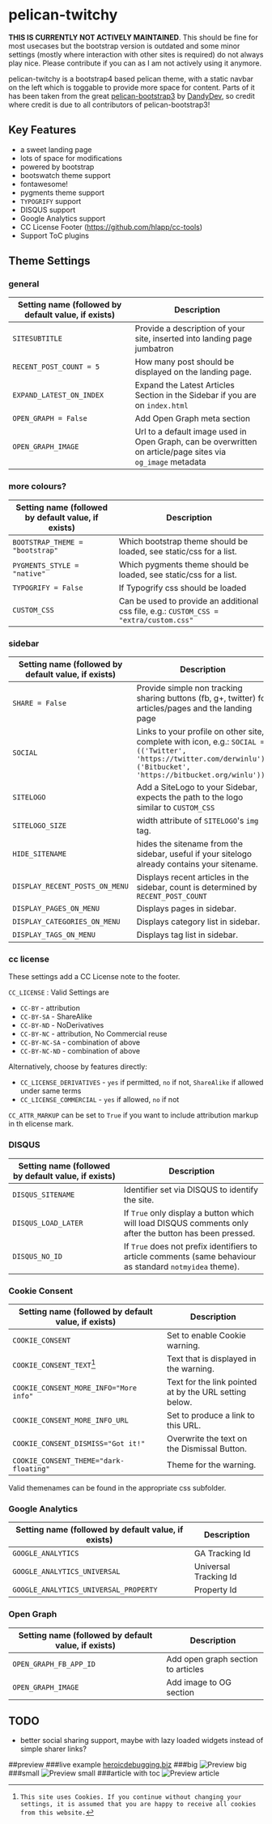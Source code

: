 # pelican-twitchy

**THIS IS CURRENTLY NOT ACTIVELY MAINTAINED**.
This should be fine for most usecases but the bootstrap version is outdated and some minor settings (mostly where interaction with other sites is required) do not always play nice.
Please contribute if you can as I am not actively using it anymore.

pelican-twitchy is a bootstrap4 based pelican theme, with a static navbar on the left which is toggable to provide more space for content. Parts of it has been taken from the great [pelican-bootstrap3](https://github.com/DandyDev/pelican-bootstrap3) by [DandyDev](http://dandydev.net/), so credit where credit is due to all contributors of pelican-bootstrap3!

## Key Features

*    a sweet landing page
*    lots of space for modifications
*    powered by bootstrap
*    bootswatch theme support
*    fontawesome!
*    pygments theme support
*    `TYPOGRIFY` support
*    DISQUS support
*    Google Analytics support
*    CC License Footer (https://github.com/hlapp/cc-tools)
*    Support ToC plugins

## Theme Settings

### general
Setting name (followed by default value, if exists) | Description
--------------------------------------------------- | -----------
`SITESUBTITLE` | Provide a description of your site, inserted into landing page jumbatron
`RECENT_POST_COUNT = 5` | How many post should be displayed on the landing page.
`EXPAND_LATEST_ON_INDEX` | Expand the Latest Articles Section in the Sidebar if you are on `index.html`
`OPEN_GRAPH = False` | Add Open Graph meta section
`OPEN_GRAPH_IMAGE` | Url to a default image used in Open Graph, can be overwritten on article/page sites via `og_image` metadata

### more colours?
Setting name (followed by default value, if exists) | Description
--------------------------------------------------- | -----------
`BOOTSTRAP_THEME = "bootstrap"` | Which bootstrap theme should be loaded, see static/css for a list.
`PYGMENTS_STYLE = "native"` | Which pygments theme should be loaded, see static/css for a list.
`TYPOGRIFY = False` | If Typogrify css should be loaded
`CUSTOM_CSS` | Can be used to provide an additional css file, e.g.: `CUSTOM_CSS = "extra/custom.css"`

### sidebar
Setting name (followed by default value, if exists) | Description
--------------------------------------------------- | -----------
`SHARE = False` | Provide simple non tracking sharing buttons (fb, g+, twitter) for articles/pages and the landing page
`SOCIAL` | Links to your profile on other site, complete with icon, e.g.: `SOCIAL = (('Twitter', 'https://twitter.com/derwinlu'), ('Bitbucket', 'https://bitbucket.org/winlu'))`
`SITELOGO` | Add a SiteLogo to your Sidebar, expects the path to the logo similar to `CUSTOM_CSS`
`SITELOGO_SIZE` | width attribute of `SITELOGO`'s `img` tag.
`HIDE_SITENAME` | hides the sitename from the sidebar, useful if your sitelogo already contains your sitename.
`DISPLAY_RECENT_POSTS_ON_MENU` | Displays recent articles in the sidebar, count is determined by `RECENT_POST_COUNT`
`DISPLAY_PAGES_ON_MENU` | Displays pages in sidebar.
`DISPLAY_CATEGORIES_ON_MENU` | Displays category list in sidebar.
`DISPLAY_TAGS_ON_MENU` | Displays tag list in sidebar.

### cc license
These settings add a CC License note to the footer.

`CC_LICENSE` : Valid Settings are
*   `CC-BY` - attribution
*   `CC-BY-SA` - ShareAlike
*   `CC-BY-ND` - NoDerivatives
*   `CC-BY-NC` - attribution, No Commercial reuse
*   `CC-BY-NC-SA` - combination of above
*   `CC-BY-NC-ND` - combination of above

Alternatively, choose by features directly:
*   `CC_LICENSE_DERIVATIVES` - `yes` if permitted, `no` if not, `ShareAlike` if allowed under same terms
*   `CC_LICENSE_COMMERCIAL` - `yes` if allowed, `no` if not

`CC_ATTR_MARKUP` can be set to `True` if you want to include attribution markup in th elicense mark.

### DISQUS
Setting name (followed by default value, if exists) | Description
--------------------------------------------------- | -----------
`DISQUS_SITENAME` | Identifier set via DISQUS to identify the site.
`DISQUS_LOAD_LATER` | If `True` only display a button which will load DISQUS comments only after the button has been pressed.
`DISQUS_NO_ID` | If `True` does not prefix identifiers to article comments (same behaviour as standard `notmyidea` theme).

### Cookie Consent
Setting name (followed by default value, if exists) | Description
--------------------------------------------------- | -----------
`COOKIE_CONSENT` | Set to enable Cookie warning.
`COOKIE_CONSENT_TEXT`[^cookieConsentText] | Text that is displayed in the warning.
`COOKIE_CONSENT_MORE_INFO="More info"` | Text for the link pointed at by the URL setting below.
`COOKIE_CONSENT_MORE_INFO_URL` | Set to produce a link to this URL.
`COOKIE_CONSENT_DISMISS="Got it!"` | Overwrite the text on the Dismissal Button.
`COOKIE_CONSENT_THEME="dark-floating"` | Theme for the warning.

Valid themenames can be found in the appropriate css subfolder.

[^cookieConsentText]: `This site uses Cookies. If you continue without changing your settings, it is assumed that you are happy to receive all cookies from this website.`

### Google Analytics
Setting name (followed by default value, if exists) | Description
--------------------------------------------------- | -----------
`GOOGLE_ANALYTICS` | GA Tracking Id
`GOOGLE_ANALYTICS_UNIVERSAL` | Universal Tracking Id
`GOOGLE_ANALYTICS_UNIVERSAL_PROPERTY` | Property Id

### Open Graph
Setting name (followed by default value, if exists) | Description
--------------------------------------------------- | -----------
`OPEN_GRAPH_FB_APP_ID` | Add open graph section to articles
`OPEN_GRAPH_IMAGE` | Add image to OG section


## TODO
*    better social sharing support, maybe with lazy loaded widgets instead of simple sharer links?

##preview 
###live example
[heroicdebugging.biz](http://www.heroicdebugging.biz)
###big
![Preview big](/preview_big.PNG)
###small
![Preview small](/preview_small.PNG)
###article with toc
![Preview article](/preview_article.PNG)
